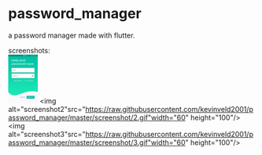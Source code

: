 # password_manager

a password manager made with flutter.

screenshots:</br>
<img alt="screenshot1" src="https://raw.githubusercontent.com/kevinveld2001/password_manager/master/screenshot/1.gif" width="60" height="100"/>
<img alt="screenshot2"src="https://raw.githubusercontent.com/kevinveld2001/password_manager/master/screenshot/2.gif"width="60" height="100"/>
<img alt="screenshot3"src="https://raw.githubusercontent.com/kevinveld2001/password_manager/master/screenshot/3.gif"width="60" height="100"/>
